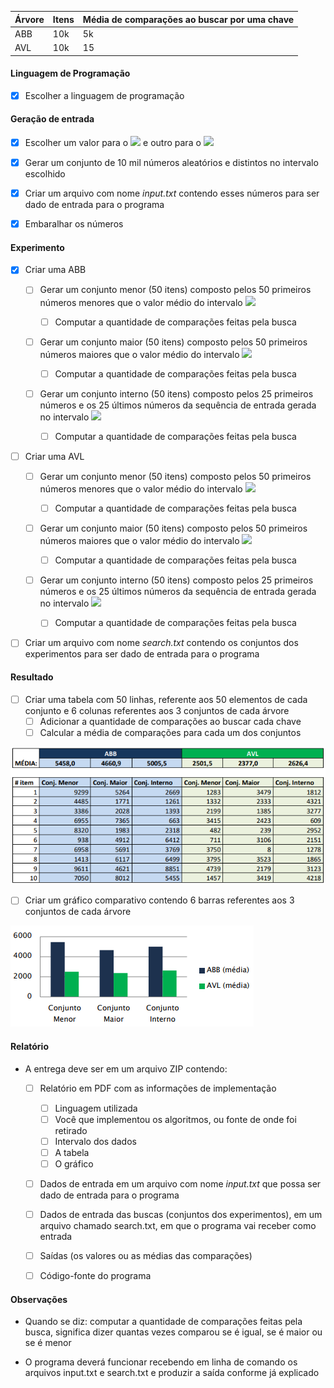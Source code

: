 | Árvore | Itens | Média de comparações ao buscar por uma chave |
| ------ | ----- | -------------------------------------------- |
| ABB    | 10k   | 5k                                           |
| AVL    | 10k   | 15                                           |



#### Linguagem de Programação

- [x] Escolher a linguagem de programação

  

#### Geração de entrada

- [x] Escolher um valor para o <img src="https://render.githubusercontent.com/render/math?math=L_{inf}"> e outro para o <img src="https://render.githubusercontent.com/render/math?math=L_{sup}">
- [x] Gerar um conjunto de 10 mil números aleatórios e distintos no intervalo escolhido
- [x] Criar um arquivo com nome *input.txt* contendo esses números para ser dado de entrada para o programa
- [x] Embaralhar os números



#### Experimento

- [x] Criar uma ABB

  - [ ] Gerar um conjunto menor (50 itens) composto pelos 50 primeiros números menores que o valor médio do intervalo <img src="https://render.githubusercontent.com/render/math?math=[L_{inf}, L_{sup}]">

    - [ ] Computar a quantidade de comparações feitas pela busca

  - [ ] Gerar um conjunto maior (50 itens) composto pelos 50 primeiros números maiores que o valor médio do intervalo <img src="https://render.githubusercontent.com/render/math?math=[L_{inf}, L_{sup}]">

    - [ ] Computar a quantidade de comparações feitas pela busca

  - [ ] Gerar um conjunto interno (50 itens) composto pelos 25 primeiros números e os 25 últimos números da sequência de entrada gerada no intervalo <img src="https://render.githubusercontent.com/render/math?math=[L_{inf}, L_{sup}]">

    - [ ] Computar a quantidade de comparações feitas pela busca

    

- [ ] Criar uma AVL

  - [ ] Gerar um conjunto menor (50 itens) composto pelos 50 primeiros números menores que o valor médio do intervalo <img src="https://render.githubusercontent.com/render/math?math=[L_{inf}, L_{sup}]"> 

    - [ ] Computar a quantidade de comparações feitas pela busca

  - [ ] Gerar um conjunto maior (50 itens) composto pelos 50 primeiros números maiores que o valor médio do intervalo <img src="https://render.githubusercontent.com/render/math?math=[L_{inf}, L_{sup}]"> 

    - [ ] Computar a quantidade de comparações feitas pela busca

  - [ ] Gerar um conjunto interno (50 itens) composto pelos 25 primeiros números e os 25 últimos números da sequência de entrada gerada no intervalo <img src="https://render.githubusercontent.com/render/math?math=[L_{inf}, L_{sup}]">

    - [ ] Computar a quantidade de comparações feitas pela busca

      

- [ ] Criar um arquivo com nome *search.txt* contendo os conjuntos dos experimentos para ser dado de entrada para o programa

  

#### Resultado

- [ ] Criar uma tabela com 50 linhas, referente aos 50 elementos de cada conjunto e 6 colunas referentes aos 3 conjuntos de cada árvore
  - [ ] Adicionar a quantidade de comparações ao buscar cada chave
  - [ ] Calcular a média de comparações para cada um dos conjuntos

![Exemplo de dados produzidos no experimento, assumindo que cada conjunto possui 10 números a serem buscados.](./READMEimg/img1.png)



- [ ] Criar um gráfico comparativo contendo 6 barras referentes aos 3 conjuntos de cada árvore

![Exemplo de comparações efetuadas na busca](./READMEimg/img2.png)



#### Relatório

- A entrega deve ser em um arquivo ZIP contendo:
  - [ ] Relatório em PDF com as informações de implementação
    - [ ] Linguagem utilizada
    - [ ] Você que implementou os algoritmos, ou fonte de onde foi retirado
    - [ ] Intervalo dos dados
    - [ ] A tabela
    - [ ] O gráfico
  - [ ] Dados de entrada em um arquivo com nome *input.txt* que possa ser dado de entrada para o programa
  - [ ] Dados de entrada das buscas (conjuntos dos experimentos), em um arquivo chamado search.txt, em que o programa vai receber como entrada
  - [ ] Saídas (os valores ou as médias das comparações)
  - [ ] Código-fonte do programa



#### Observações

- Quando se diz: computar a quantidade de comparações feitas pela busca, significa dizer quantas vezes comparou se é igual, se é maior ou se é menor

- O programa deverá funcionar recebendo em linha de comando os arquivos input.txt e search.txt e produzir a saída conforme já explicado
